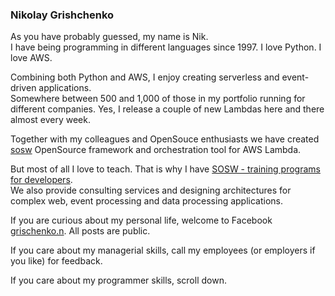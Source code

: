 ### Nikolay Grishchenko

As you have probably guessed, my name is Nik. <br>
I have being programming in different languages since 1997. I love Python. I love AWS.

Combining both Python and AWS, I enjoy creating serverless and event-driven applications. <br>
Somewhere between 500 and 1,000 of those in my portfolio running for different companies. Yes, I release a couple of new Lambdas here and there almost every week.

Together with my colleagues and OpenSouce enthusiasts we have created [sosw](https://docs.sosw.app/) OpenSource framework and orchestration tool for AWS Lambda.

But most of all I love to teach. That is why I have [SOSW - training programs for developers](https://www.sosw.app/). <br>
We also provide consulting services and designing architectures for complex web, event processing and data processing applications.

If you are curious about my personal life, welcome to Facebook [grischenko.n](https://www.facebook.com/grischenko.n). All posts are public.

If you care about my managerial skills, call my employees (or employers if you like) for feedback.

If you care about my programmer skills, scroll down.
